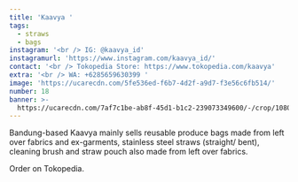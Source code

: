 ```yaml
---
title: 'Kaavya '
tags:
  - straws
  - bags
instagram: '<br /> IG: @kaavya_id'
instagramurl: 'https://www.instagram.com/kaavya_id/'
contact: '<br /> Tokopedia Store: https://www.tokopedia.com/kaavya'
extra: '<br /> WA: +6285659630399 '
image: 'https://ucarecdn.com/5fe536ed-f6b7-4d2f-a9d7-f3e56c6fb514/'
number: 18
banner: >-
  https://ucarecdn.com/7af7c1be-ab8f-45d1-b1c2-239073349600/-/crop/1080x613/0,209/-/preview/
---
```

Bandung-based Kaavya mainly sells reusable produce bags made from left over fabrics and ex-garments, stainless steel straws (straight/ bent), cleaning brush and straw pouch also made from left over fabrics.

Order on Tokopedia.
